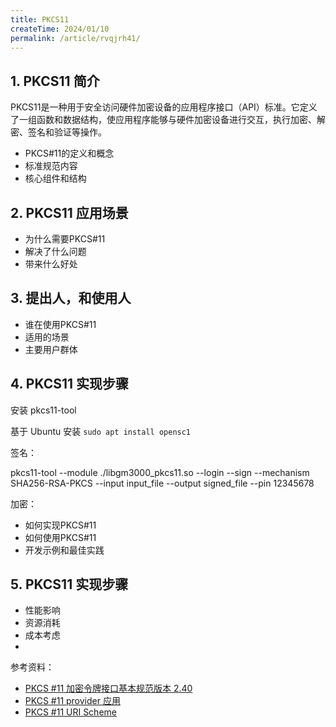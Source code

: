 ```yaml
---
title: PKCS11 
createTime: 2024/01/10
permalink: /article/rvqjrh41/
---
```


## 1. PKCS11 简介
PKCS11是一种用于安全访问硬件加密设备的应用程序接口（API）标准。它定义了一组函数和数据结构，使应用程序能够与硬件加密设备进行交互，执行加密、解密、签名和验证等操作。
- PKCS#11的定义和概念
- 标准规范内容
- 核心组件和结构

## 2. PKCS11 应用场景   
- 为什么需要PKCS#11
- 解决了什么问题
- 带来什么好处
## 3. 提出人，和使用人
- 谁在使用PKCS#11
- 适用的场景
- 主要用户群体
## 4. PKCS11 实现步骤

安装 pkcs11-tool

基于 Ubuntu 安装 `sudo apt install opensc1`



签名：

pkcs11-tool --module ./libgm3000_pkcs11.so --login --sign --mechanism SHA256-RSA-PKCS --input input_file --output signed_file --pin 12345678

加密：





- 如何实现PKCS#11
- 如何使用PKCS#11
- 开发示例和最佳实践
## 5. PKCS11 实现步骤
- 性能影响
- 资源消耗
- 成本考虑
- 





参考资料：

* [PKCS #11 加密令牌接口基本规范版本 2.40](https://docs.oasis-open.org/pkcs11/pkcs11-base/v2.40/errata01/os/pkcs11-base-v2.40-errata01-os-complete.html)
* [PKCS #11 provider 应用](https://github.com/embetrix/pkcs11-provider-example)
* [PKCS #11 URI Scheme](https://www.rfc-editor.org/rfc/rfc7512)
